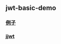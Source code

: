 ## jwt-basic-demo

### [例子](https://www.unlogged.io/post/integrating-jwt-with-spring-security-6-in-spring-boot-3)

### [jjwt](https://github.com/jwtk/jjwt?tab=readme-ov-file#create-a-jwk)


